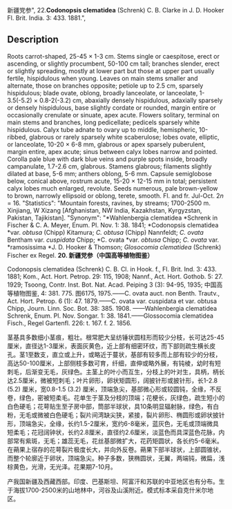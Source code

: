 新疆党参",
22.**Codonopsis clematidea** (Schrenk) C. B. Clarke in J. D. Hooker Fl. Brit. India. 3: 433. 1881.",

## Description
Roots carrot-shaped, 25-45 × 1-3 cm. Stems single or caespitose, erect or ascending, or slightly procumbent, 50-100 cm tall; branches slender, erect or slightly spreading, mostly at lower part but those at upper part usually fertile, hispidulous when young. Leaves on main stems smaller and alternate, those on branches opposite; petiole up to 2.5 cm, sparsely hispidulous; blade ovate, oblong, broadly lanceolate, or lanceolate, 1-3.5(-5.2) × 0.8-2(-3.2) cm, abaxially densely hispidulous, adaxially sparsely or densely hispidulous, base slightly cordate or rounded, margin entire or occasionally crenulate or sinuate, apex acute. Flowers solitary, terminal on main stems and branches, long pedicellate; pedicels sparsely white hispidulous. Calyx tube adnate to ovary up to middle, hemispheric, 10-ribbed, glabrous or rarely sparsely white scaberulose; lobes ovate, elliptic, or lanceolate, 10-20 × 6-8 mm, glabrous or apex sparsely puberulent, margin entire, apex acute; sinus between calyx lobes narrow and pointed. Corolla pale blue with dark blue veins and purple spots inside, broadly campanulate, 1.7-2.6 cm, glabrous. Stamens glabrous; filaments slightly dilated at base, 5-6 mm; anthers oblong, 5-6 mm. Capsule semiglobose below, conical above, rostrum acute, 15-20 × 12-15 mm in total; persistent calyx lobes much enlarged, revolute. Seeds numerous, pale brown-yellow to brown, narrowly ellipsoid or oblong, terete, smooth. Fl. and fr. Jul-Oct. 2*n* = 16.
  "Statistics": "Mountain forests, ravines, by streams; 1700-2500 m. Xinjiang, W Xizang [Afghanistan, NW India, Kazakhstan, Kyrgyzstan, Pakistan, Tajikistan].
  "Synonym": "*Wahlenbergia clematidea *Schrenk in Fischer &amp; C. A. Meyer, Enum. Pl. Nov. 1: 38. 1841; *Codonopsis clematidea *var. *obtusa* (Chipp) Kitamura; *C. obtusa* (Chipp) Nannfeldt; *C. ovata* Bentham var. *cuspidata* Chipp; *C. ovata *var. *obtusa* Chipp; *C. ovata* var. *ramosissima *J. D. Hooker &amp; Thomson; *Glosocomia clematidea* (Schrenk) Fischer ex Regel.
**20. 新疆党参（中国高等植物图鉴）**

Codonopsis clematidea (Schrenk) C. B. Cl. in Hook. f., Fl. Brit. Ind. 3: 433. 1881; Kom., Act. Hort. Petrop. 29: 115, 1908; Nannf., Act. Hort. Gothob. 5: 27. 1929; Tsoong, Contr. Inst. Bot. Nat. Acad. Peiping 3 (3): 94-95, 1935; 中国高等植物图鉴, 4: 381. 775. 图6175, 1975.——C. ovata auct. non Benth. Trautv., Act. Hort. Petrop. 6 (1): 47. 1879.——C. ovata var. cuspidata et var. obtusa Chipp, Journ. Linn. Soc. Bot. 38: 385. 1908. ——Wahlenbergia clematidea Schrenk, Enum. Pl. Nov. Songar. 1: 38. 1841.——Glossocomia clematidea Fisch., Regel Gartenfl. 226: t. 167. f. 2. 1856.

茎基具多数细小茎痕，粗壮。根常肥大呈纺锤状圆柱形而较少分枝，长可达25-45厘米，直径达1-3厘米，表面灰黄色，近上部有细密环纹，而下部则疏生横长皮孔。茎1至数支，直立或上升，或略近于蔓状，基部有较多而上部有较少的分枝，高达50-100厘米，上部侧枝多数可育，纤细，直伸或略外展，有钝棱，幼时有短刺毛，后渐变无毛，灰绿色。主茎上的叶小而互生，分枝上的叶对生，具柄，柄长达2.5厘米，微被短刺毛；叶片卵形，卵状矩圆形，阔披针形或披针形，长1-2.8 (5.2) 厘米，宽0.8-1.5 (3.2) 厘米，顶端急尖，基部微心形或较圆钝，全缘，不反卷，绿色，密被短柔毛。花单生于茎及分枝的顶端；花梗长，灰绿色，疏生短小的白色硬毛；花萼贴生至子房中部，筒部半球状，具10条明显辐射脉，绿色，有白粉，无毛或微被白色硬毛；裂片间湾缺尖狭，紧接，裂片卵形、椭圆形或卵状披针形，顶端急尖，全缘，长约1.5-2厘米，宽约6-8毫米，蓝灰色，无毛或顶端微具短柔毛；花冠阔钟状，长约2.8厘米，直径约2.6厘米，淡蓝色而具深蓝色花脉，内部常有紫斑，无毛；雄蕊无毛，花丝基部微扩大，花药矩圆状，各长约5-6毫米。在蒴果上宿存的花萼裂片极度长大，并向外反卷。蒴果下部半球状，上部圆锥状，而整个轮廓近于卵状，顶端急尖。种子多数，狭椭圆状，无翼，两端钝，微扁，浅棕黄色，光滑，无光泽。花果期7-10月。

产我国新疆及西藏西部。印度、巴基斯坦、阿富汗和苏联的中亚地区也有分布。生于海拔1700-2500米的山地林中，河谷及山溪附近。模式标本采自克什米尔地区。
